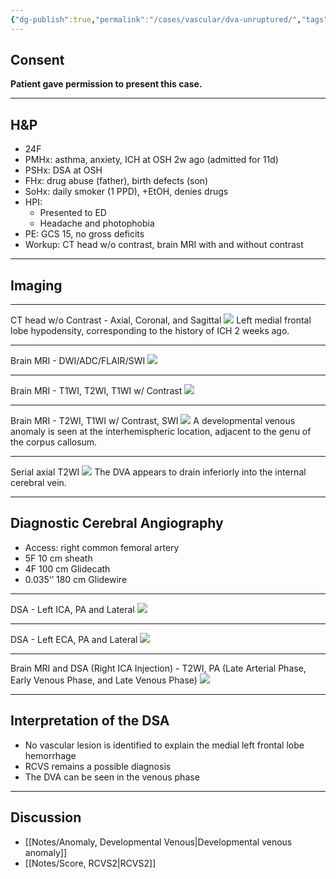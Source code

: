 ```yaml
---
{"dg-publish":true,"permalink":"/cases/vascular/dva-unruptured/","tags":["DVA","DSA","ICH","endo"],"created":"2023-06-05T10:00:51.034-05:00","updated":"2023-06-05T10:10:15.075-05:00"}
---
```



## Consent

**Patient gave permission to present this case.**

----

## H&P

- 24F
- PMHx: asthma, anxiety, ICH at OSH 2w ago (admitted for 11d)
- PSHx: DSA at OSH
- FHx: drug abuse (father), birth defects (son)
- SoHx: daily smoker (1 PPD), +EtOH, denies drugs
- HPI: 
	- Presented to ED
	- Headache and photophobia
- PE: GCS 15, no gross deficits
- Workup: CT head w/o contrast, brain MRI with and without contrast

---

## Imaging

---

CT head w/o Contrast - Axial, Coronal, and Sagittal
![](https://i.imgur.com/sZ8IL53.png)
Left medial frontal lobe hypodensity, corresponding to the history of ICH 2 weeks ago.

---

Brain MRI - DWI/ADC/FLAIR/SWI 
![](https://i.imgur.com/0l5wO3g.png)

---

Brain MRI - T1WI, T2WI, T1WI w/ Contrast
![](https://i.imgur.com/ZfiFdk8.png)

---

Brain MRI - T2WI, T1WI w/ Contrast, SWI
![](https://i.imgur.com/pHqC0Rd.png)
A developmental venous anomaly is seen at the interhemispheric location, adjacent to the genu of the corpus callosum.

---

Serial axial T2WI 
![](https://i.imgur.com/uQ3SujC.png)
The DVA appears to drain inferiorly into the internal cerebral vein.

---

## Diagnostic Cerebral Angiography

- Access: right common femoral artery
- 5F 10 cm sheath
- 4F 100 cm Glidecath
- 0.035‘’ 180 cm Glidewire

---

DSA - Left ICA, PA and Lateral
![](https://i.imgur.com/OqGWRYt.jpg)

---

DSA - Left ECA, PA and Lateral
![](https://i.imgur.com/iljgR6e.png)

---

Brain MRI and DSA (Right ICA Injection) - T2WI, PA (Late Arterial Phase, Early Venous Phase, and Late Venous Phase)
![](https://i.imgur.com/CRyWghW.png)

---

## Interpretation of the DSA

- No vascular lesion is identified to explain the medial left frontal lobe hemorrhage
- RCVS remains a possible diagnosis
- The DVA can be seen in the venous phase

---

## Discussion

- [[Notes/Anomaly, Developmental Venous\|Developmental venous anomaly]]
- [[Notes/Score, RCVS2\|RCVS2]]
